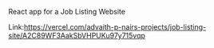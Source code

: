 React app for a Job Listing Website 

Link:https://vercel.com/advaith-p-nairs-projects/job-listing-site/A2C89WF3AakSbVHPUKu97y715vqp

